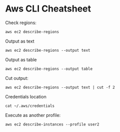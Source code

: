 # Aws CLI Cheatsheet

Check regions:
```
aws ec2 describe-regions
```
Output as text
```
aws ec2 describe-regions --output text
```
Output as table
```
aws ec2 describe-regions --output table
```
Cut output:
```
aws ec2 describe-regions --output text | cut -f 2
```

Credentials location
```
cat ~/.aws/credentials
```

Execute as another profile:
```
aws ec2 describe-instances --profile user2
```
